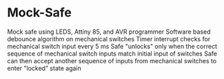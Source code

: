 # Mock-Safe
Mock safe using LEDS, Attiny 85, and AVR programmer 
Software based debounce algorithm on mechanical switches
Timer interrupt checks for mechanical switch input every 5 ms
Safe "unlocks" only when the correct sequence of mechanical switch inputs match initial input of switches
Safe can then accept another sequence of inputs from mechanical switches to enter "locked" state again
